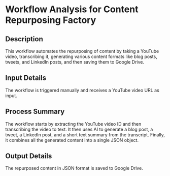 # Workflow Analysis for Content Repurposing Factory

## Description
This workflow automates the repurposing of content by taking a YouTube video, transcribing it, generating various content formats like blog posts, tweets, and LinkedIn posts, and then saving them to Google Drive.

## Input Details
The workflow is triggered manually and receives a YouTube video URL as input.

## Process Summary
The workflow starts by extracting the YouTube video ID and then transcribing the video to text. It then uses AI to generate a blog post, a tweet, a LinkedIn post, and a short text summary from the transcript. Finally, it combines all the generated content into a single JSON object.

## Output Details
The repurposed content in JSON format is saved to Google Drive.
